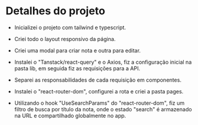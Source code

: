 # Detalhes do projeto

- Inicializei o projeto com tailwind e typescript.

- Criei todo o layout responsivo da página.

- Criei uma modal para criar nota e outra para editar.

- Instalei o "Tanstack/react-query" e o Axios, fiz a configuração inicial na pasta lib, em seguida fiz as requisições para a API.

- Separei as responsabilidades de cada requisição em componentes.

- Instalei o "react-router-dom", configurei a rota e criei a pasta pages.

- Utilizando o hook "UseSearchParams" do "react-router-dom", fiz um filtro de busca por título da nota, onde o estado "search" é armazenado na URL e compartilhado globalmente no app.
